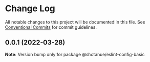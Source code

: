 # Change Log

All notable changes to this project will be documented in this file.
See [Conventional Commits](https://conventionalcommits.org) for commit guidelines.

## 0.0.1 (2022-03-28)

**Note:** Version bump only for package @shotanue/eslint-config-basic
